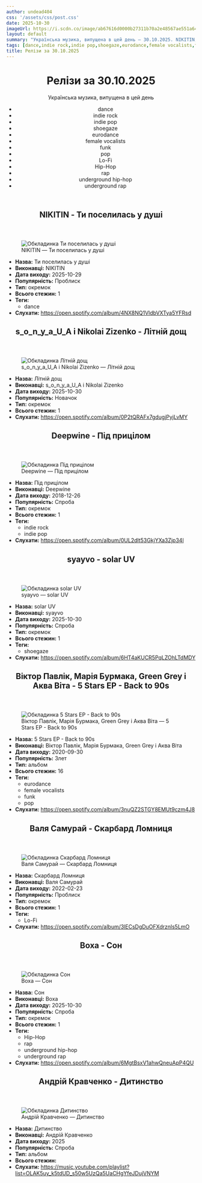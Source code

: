```yaml
---
author: undead404
css: '/assets/css/post.css'
date: 2025-10-30
imageUrl: https://i.scdn.co/image/ab67616d0000b27311b70a2e48567ae551a64e88
layout: default
summary: "Українська музика, випущена в цей день – 30.10.2025. NIKITIN, s_o_n_y_a_U_A, Nikolai Zizenko, Deepwine і syayvo"
tags: [dance,indie rock,indie pop,shoegaze,eurodance,female vocalists,funk,pop,Lo-Fi,Hip-Hop,rap,underground hip-hop,underground rap]
title: Релізи за 30.10.2025
---
```


<main class="main-content">
  <header>
    <h1>Релізи за <time datetime="2025-10-30">30.10.2025</time></h1>
    <p class="summary">Українська музика, випущена в цей день</p>
      <ul class="tags">
          <li>dance</li>
          <li>indie rock</li>
          <li>indie pop</li>
          <li>shoegaze</li>
          <li>eurodance</li>
          <li>female vocalists</li>
          <li>funk</li>
          <li>pop</li>
          <li>Lo-Fi</li>
          <li>Hip-Hop</li>
          <li>rap</li>
          <li>underground hip-hop</li>
          <li>underground rap</li>
      </ul>
  </header>
  <section class="releases">
    <article class="release">
      <header>
        <h2>
          NIKITIN - Ти поселилась у душі
        </h2>
      </header>
      <figure>
        <img src="https://i.scdn.co/image/ab67616d0000b27311b70a2e48567ae551a64e88" alt="Обкладинка Ти поселилась у душі">
        <figcaption>NIKITIN — Ти поселилась у душі</figcaption>
      </figure>
      <ul>
        <li><strong>Назва:</strong> Ти поселилась у душі</li>
        <li><strong>Виконавці:</strong> NIKITIN</li>
        <li><strong>Дата виходу:</strong> 2025-10-29</li>
        <li><strong>Популярність:</strong> Проблиск</li>
        <li><strong>Тип:</strong> окремок</li>
        <li><strong>Всього стежин:</strong> 1</li>
            <li><strong>Теги:</strong>
            <ul class="tags">
                <li class="tag">dance</li>
            </ul>
            </li>
        <li><strong>Слухати:</strong> <a href="https://open.spotify.com/album/4NX8NQ1VldbVXTya5YFRsd" target="_blank">https:&#x2F;&#x2F;open.spotify.com&#x2F;album&#x2F;4NX8NQ1VldbVXTya5YFRsd</a></li>
      </ul>
    </article>
    <article class="release">
      <header>
        <h2>
          s_o_n_y_a_U_A і Nikolai Zizenko - Літній дощ
        </h2>
      </header>
      <figure>
        <img src="https://i.scdn.co/image/ab67616d0000b273083879d55e8e347ae63ca110" alt="Обкладинка Літній дощ">
        <figcaption>s_o_n_y_a_U_A і Nikolai Zizenko — Літній дощ</figcaption>
      </figure>
      <ul>
        <li><strong>Назва:</strong> Літній дощ</li>
        <li><strong>Виконавці:</strong> s_o_n_y_a_U_A і Nikolai Zizenko</li>
        <li><strong>Дата виходу:</strong> 2025-10-30</li>
        <li><strong>Популярність:</strong> Новачок</li>
        <li><strong>Тип:</strong> окремок</li>
        <li><strong>Всього стежин:</strong> 1</li>
        <li><strong>Слухати:</strong> <a href="https://open.spotify.com/album/0P2tQRAFx7gdugjPyjLvMY" target="_blank">https:&#x2F;&#x2F;open.spotify.com&#x2F;album&#x2F;0P2tQRAFx7gdugjPyjLvMY</a></li>
      </ul>
    </article>
    <article class="release">
      <header>
        <h2>
          Deepwine - Під прицілом
        </h2>
      </header>
      <figure>
        <img src="https://i.scdn.co/image/ab67616d0000b27387e06a1e68fd1db21155bbb3" alt="Обкладинка Під прицілом">
        <figcaption>Deepwine — Під прицілом</figcaption>
      </figure>
      <ul>
        <li><strong>Назва:</strong> Під прицілом</li>
        <li><strong>Виконавці:</strong> Deepwine</li>
        <li><strong>Дата виходу:</strong> 2018-12-26</li>
        <li><strong>Популярність:</strong> Спроба</li>
        <li><strong>Тип:</strong> окремок</li>
        <li><strong>Всього стежин:</strong> 1</li>
            <li><strong>Теги:</strong>
            <ul class="tags">
                <li class="tag">indie rock</li>
                <li class="tag">indie pop</li>
            </ul>
            </li>
        <li><strong>Слухати:</strong> <a href="https://open.spotify.com/album/0UL2dlt53GkjYXa3Zjp34l" target="_blank">https:&#x2F;&#x2F;open.spotify.com&#x2F;album&#x2F;0UL2dlt53GkjYXa3Zjp34l</a></li>
      </ul>
    </article>
    <article class="release">
      <header>
        <h2>
          syayvo - solar UV
        </h2>
      </header>
      <figure>
        <img src="https://i.scdn.co/image/ab67616d0000b273d9a68a45700285a282135b6c" alt="Обкладинка solar UV">
        <figcaption>syayvo — solar UV</figcaption>
      </figure>
      <ul>
        <li><strong>Назва:</strong> solar UV</li>
        <li><strong>Виконавці:</strong> syayvo</li>
        <li><strong>Дата виходу:</strong> 2025-10-30</li>
        <li><strong>Популярність:</strong> Спроба</li>
        <li><strong>Тип:</strong> окремок</li>
        <li><strong>Всього стежин:</strong> 1</li>
            <li><strong>Теги:</strong>
            <ul class="tags">
                <li class="tag">shoegaze</li>
            </ul>
            </li>
        <li><strong>Слухати:</strong> <a href="https://open.spotify.com/album/6HT4aKUCR5PqLZOhLTdMDY" target="_blank">https:&#x2F;&#x2F;open.spotify.com&#x2F;album&#x2F;6HT4aKUCR5PqLZOhLTdMDY</a></li>
      </ul>
    </article>
    <article class="release">
      <header>
        <h2>
          Віктор Павлік, Марія Бурмака, Green Grey і Аква Віта - 5 Stars EP - Back to 90s
        </h2>
      </header>
      <figure>
        <img src="https://i.scdn.co/image/ab67616d0000b273b7048af4f5aa1df058fedfa2" alt="Обкладинка 5 Stars EP - Back to 90s">
        <figcaption>Віктор Павлік, Марія Бурмака, Green Grey і Аква Віта — 5 Stars EP - Back to 90s</figcaption>
      </figure>
      <ul>
        <li><strong>Назва:</strong> 5 Stars EP - Back to 90s</li>
        <li><strong>Виконавці:</strong> Віктор Павлік, Марія Бурмака, Green Grey і Аква Віта</li>
        <li><strong>Дата виходу:</strong> 2020-09-30</li>
        <li><strong>Популярність:</strong> Злет</li>
        <li><strong>Тип:</strong> альбом</li>
        <li><strong>Всього стежин:</strong> 16</li>
            <li><strong>Теги:</strong>
            <ul class="tags">
                <li class="tag">eurodance</li>
                <li class="tag">female vocalists</li>
                <li class="tag">funk</li>
                <li class="tag">pop</li>
            </ul>
            </li>
        <li><strong>Слухати:</strong> <a href="https://open.spotify.com/album/3nuQZ2STGY8EMUt9czm4J8" target="_blank">https:&#x2F;&#x2F;open.spotify.com&#x2F;album&#x2F;3nuQZ2STGY8EMUt9czm4J8</a></li>
      </ul>
    </article>
    <article class="release">
      <header>
        <h2>
          Валя Самурай - Скарбард Ломниця
        </h2>
      </header>
      <figure>
        <img src="https://i.scdn.co/image/ab67616d0000b273fdfc28975c6ed932ffee12e6" alt="Обкладинка Скарбард Ломниця">
        <figcaption>Валя Самурай — Скарбард Ломниця</figcaption>
      </figure>
      <ul>
        <li><strong>Назва:</strong> Скарбард Ломниця</li>
        <li><strong>Виконавці:</strong> Валя Самурай</li>
        <li><strong>Дата виходу:</strong> 2022-02-23</li>
        <li><strong>Популярність:</strong> Проблиск</li>
        <li><strong>Тип:</strong> окремок</li>
        <li><strong>Всього стежин:</strong> 1</li>
            <li><strong>Теги:</strong>
            <ul class="tags">
                <li class="tag">Lo-Fi</li>
            </ul>
            </li>
        <li><strong>Слухати:</strong> <a href="https://open.spotify.com/album/3lECsDgDuOFXdrznls5LmO" target="_blank">https:&#x2F;&#x2F;open.spotify.com&#x2F;album&#x2F;3lECsDgDuOFXdrznls5LmO</a></li>
      </ul>
    </article>
    <article class="release">
      <header>
        <h2>
          Воха - Сон
        </h2>
      </header>
      <figure>
        <img src="https://i.scdn.co/image/ab67616d0000b27369a3460cf72063aa4c7c890f" alt="Обкладинка Сон">
        <figcaption>Воха — Сон</figcaption>
      </figure>
      <ul>
        <li><strong>Назва:</strong> Сон</li>
        <li><strong>Виконавці:</strong> Воха</li>
        <li><strong>Дата виходу:</strong> 2025-10-30</li>
        <li><strong>Популярність:</strong> Спроба</li>
        <li><strong>Тип:</strong> окремок</li>
        <li><strong>Всього стежин:</strong> 1</li>
            <li><strong>Теги:</strong>
            <ul class="tags">
                <li class="tag">Hip-Hop</li>
                <li class="tag">rap</li>
                <li class="tag">underground hip-hop</li>
                <li class="tag">underground rap</li>
            </ul>
            </li>
        <li><strong>Слухати:</strong> <a href="https://open.spotify.com/album/6MgtBsxV1ahwQneuApP4QU" target="_blank">https:&#x2F;&#x2F;open.spotify.com&#x2F;album&#x2F;6MgtBsxV1ahwQneuApP4QU</a></li>
      </ul>
    </article>
    <article class="release">
      <header>
        <h2>
          Андрій Кравченко - Дитинство
        </h2>
      </header>
      <figure>
        <img src="https://lh3.googleusercontent.com/gpQpQX87RUBzF84orCi3GpXCimmKXJCrebkaC2A107Mer7RBRumz3lflSvDQfzpiTbJW6dOaBOWpZysW=w544-h544-l90-rj" alt="Обкладинка Дитинство">
        <figcaption>Андрій Кравченко — Дитинство</figcaption>
      </figure>
      <ul>
        <li><strong>Назва:</strong> Дитинство</li>
        <li><strong>Виконавці:</strong> Андрій Кравченко</li>
        <li><strong>Дата виходу:</strong> 2025</li>
        <li><strong>Популярність:</strong> Спроба</li>
        <li><strong>Тип:</strong> альбом</li>
        <li><strong>Всього стежин:</strong> </li>
        <li><strong>Слухати:</strong> <a href="https://music.youtube.com/playlist?list=OLAK5uy_k5tdUD_s50w5UzQa5UaCHgYfeJDujVNYM" target="_blank">https:&#x2F;&#x2F;music.youtube.com&#x2F;playlist?list&#x3D;OLAK5uy_k5tdUD_s50w5UzQa5UaCHgYfeJDujVNYM</a></li>
      </ul>
    </article>
  </section>
</main>